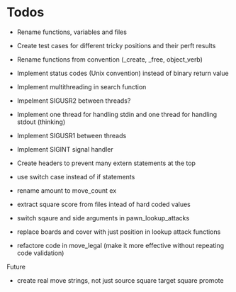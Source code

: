 # Todos
* Rename functions, variables and files
* Create test cases for different tricky positions and their perft results

* Rename functions from convention (_create, _free, object_verb)
* Implement status codes (Unix convention) instead of binary return value
* Implement multithreading in search function
* Impelment SIGUSR2 between threads?
* Implement one thread for handling stdin and one thread for handling stdout (thinking)
* Implement SIGUSR1 between threads
* Implement SIGINT signal handler
* Create headers to prevent many extern statements at the top
* use switch case instead of if statements
* rename amount to move_count ex
* extract square score from files intead of hard coded values

* switch sqaure and side arguments in pawn_lookup_attacks
- replace boards and cover with just position in lookup attack functions

* refactore code in move_legal (make it more effective without repeating code validation)

Future
- create real move strings, not just source square target square promote
